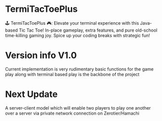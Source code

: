 # TermiTacToePlus
🕹️ TermiTacToePlus 🎮: Elevate your terminal experience with this Java-based Tic Tac Toe! In-place gameplay, extra features, and pure old-school time-killing gaming joy. Spice up your coding breaks with strategic fun! 

# Version info V1.0
Current implementation is very rudimentary basic functions for the game play along with terminal based play is the backbone of the project

# Next Update
A server-client model which will enable two players to play one another over a server via private network connection on Zerotier/Hamachi
